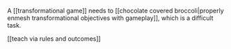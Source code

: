 A [[transformational game]] needs to [[chocolate covered broccoli|properly enmesh transformational objectives with gameplay]], which is a difficult task.

[[teach via rules and outcomes]]
